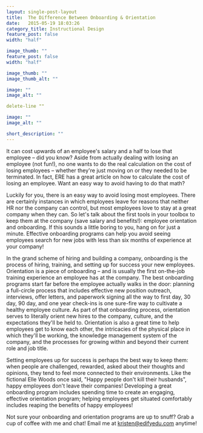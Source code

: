 ```yaml
---
layout: single-post-layout
title:  The Difference Between Onboarding & Orientation
date:   2015-05-19 18:03:26
category_title: Instructional Design
feature_post: false
width: "half"

image_thumb: ""
feature_post: false
width: "half"

image_thumb: ""
image_thumb_alt: ""

image: ""
image_alt: ""

delete-line ""

image: ""
image_alt: ""

short_description: ""
---
```


It can cost upwards of an employee's salary and a half to lose that employee – did you know? Aside from actually dealing with losing an employee (not fun!), no one wants to do the real calculation on the cost of losing employees – whether they're just moving on or they needed to be terminated. In fact, ERE has a great article on how to calculate the cost of losing an employee. Want an easy way to avoid having to do that math?

Luckily for you, there is an easy way to avoid losing most employees. There are certainly instances in which employees leave for reasons that neither HR nor the company can control, but most employees love to stay at a great company when they can. So let's talk about the first tools in your toolbox to keep them at the company (save salary and benefits!): employee orientation and onboarding. If this sounds a little boring to you, hang on for just a minute. Effective onboarding programs can help you avoid seeing employees search for new jobs with less than six months of experience at your company!

In the grand scheme of hiring and building a company, onboarding is the process of hiring, training, and setting up for success your new employees. Orientation is a piece of onboarding – and is usually the first on-the-job training experience an employee has at the company. The best onboarding programs start far before the employee actually walks in the door: planning a full-circle process that includes effective new position outreach, interviews, offer letters, and paperwork signing all the way to first day, 30 day, 90 day, and one year check-ins is one sure-fire way to cultivate a healthy employee culture. As part of that onboarding process, orientation serves to literally orient new hires to the company, culture, and the expectations they'll be held to. Orientation is also a great time to help employees get to know each other, the intricacies of the physical place in which they'll be working, the knowledge management system of the company, and the processes for growing within and beyond their current role and job title.

Setting employees up for success is perhaps the best way to keep them: when people are challenged, rewarded, asked about their thoughts and opinions, they tend to feel more connected to their environments. Like the fictional Elle Woods once said, "Happy people don't kill their husbands", happy employees don't leave their companies! Developing a great onboarding program includes spending time to create an engaging, effective orientation program; helping employees get situated comfortably includes reaping the benefits of happy employees!

Not sure your onboarding and orientation programs are up to snuff? Grab a cup of coffee with me and chat! Email me at kristen@edifyedu.com anytime!
